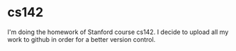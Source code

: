 # cs142
I'm doing the homework of Stanford course cs142.
I decide to upload all my work to github in order for a better version control.
